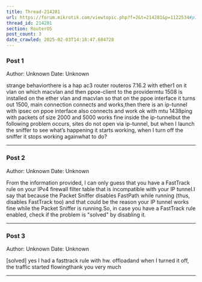 ```yaml
---
title: Thread-214281
url: https://forum.mikrotik.com/viewtopic.php?f=2&t=214281&p=1122534#p1122534
thread_id: 214281
section: RouterOS
post_count: 3
date_crawled: 2025-02-03T14:18:47.684728
---
```


### Post 1
Author: Unknown
Date: Unknown

strange behaviorthere is a hap ac3 router routeros 7.16.2 with ether1 on it vlan on which macvlan and then ppoe-client to the providermtu 1508 is installed on the ether vlan and macvlan so that on the ppoe interface it turns out 1500, main connection connects and works,then there is an ip-tunnel with ipsec on ppoe interface also connects and work ok with mtu 1438ping with packets of size 2000 and 5000 works fine inside the ip-tunnelbut the following problem occurs, sites do not open via ip-tunnel, but when I launch the sniffer to see what’s happening it starts working, when I turn off the sniffer it stops working againwhat to do?

---
### Post 2
Author: Unknown
Date: Unknown

From the information provided, I can only guess that you have a FastTrack rule on your IPv4 firewall filter table that is incompatible with your IP tunnel.I say that because the Packet Sniffer disables FastPath while running (thus, disables FastTrack too) and that could be the reason your IP tunnel works fine while the Packet Sniffer is running.So, in case you have a FastTrack rule enabled, check if the problem is "solved" by disabling it.

---
### Post 3
Author: Unknown
Date: Unknown

[solved] yes I had a fasttrack rule with hw. offloadand when I turned it off, the traffic started flowingthank you very much

---
